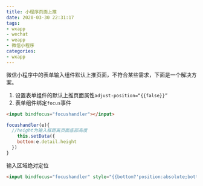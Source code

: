 ```yaml
---
title: 小程序页面上推
date: 2020-03-30 22:31:17
tags:
- wxapp
- wechat
- weapp
- 微信小程序
categories:
- wxapp
---
```


微信小程序中的表单输入组件默认上推页面，不符合某些需求，下面是一个解决方案。

1. 设置表单组件的默认上推页面属性`adjust-position=“{{false}}”`
2. 表单组件绑定`focus`事件

```html
<input bindfocus="focushandler"></input>
```

```javascript
focushandler(e){
  //height为输入框距离页面底部高度
	this.setData({
    bottom:e.detail.height
  })
}
```

输入区域绝对定位

```html
<input bindfocus="focushandler" style="{{bottom?'position:absolute;bottom:'+bottom+'px;':''}}"></input>
```

